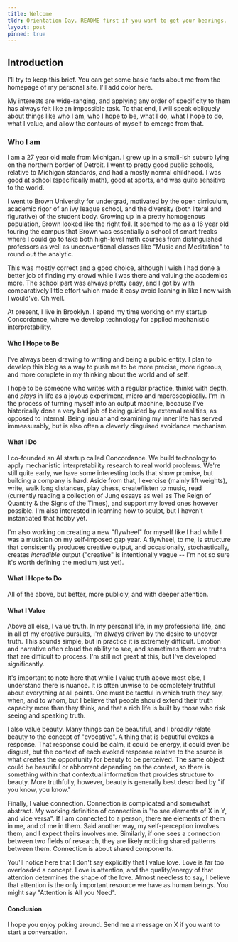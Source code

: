 ```yaml
---
title: Welcome
tldr: Orientation Day. README first if you want to get your bearings.
layout: post
pinned: true
---
```


## Introduction

I'll try to keep this brief. You can get some basic facts about me from the homepage of my personal site. I'll add color here.

My interests are wide-ranging, and applying any order of specificity to them has always felt like an impossible task. To that end, I will speak obliquely about things like who I am, who I hope to be, what I do, what I hope to do, what I value, and allow the contours of myself to emerge from that.

### Who I am

I am a 27 year old male from Michigan. I grew up in a small-ish suburb lying on the northern border of Detroit. I went to pretty good public schools, relative to Michigan standards, and had  a mostly normal childhood. I was good at school (specifically math), good at sports, and was quite sensitive to the world.

I went to Brown University for undergrad, motivated by the open cirriculum, academic rigor of an ivy league school, and the diversity (both literal and figurative) of the student body. Growing up in a pretty homogenous population, Brown looked like the right foil. It seemed to me as a 16 year old touring the campus that Brown was essentially a school of smart freaks where I could go to take both high-level math courses from distinguished professors as well as unconventional classes like "Music and Meditation" to round out the analytic.

This was mostly correct and a good choice, although I wish I had done a better job of finding my crowd while I was there and valuing the academics more. The school part was always pretty easy, and I got by with comparatively little effort which made it easy avoid leaning in like I now wish I would've. Oh well.

At present, I live in Brooklyn. I spend my time working on my startup Concordance, where we develop technology for applied mechanistic interpretability.

#### Who I Hope to Be

I've always been drawing to writing and being a public entity. I plan to develop this blog as a way to push me to be more precise, more rigorous, and more complete in my thinking about the world and of self.

I hope to be someone who writes with a regular practice, thinks with depth, and *plays* in life as a joyous experiment, micro and macroscopically. I'm in the process of turning myself into an output machine, because I've historically done a very bad job of being guided by external realities, as opposed to internal. Being insular and examining my inner life has served immeasurably, but is also often a cleverly disguised avoidance mechanism.

#### What I Do

I co-founded an AI startup called Concordance. We build technology to apply mechanistic interpretability research to real world problems. We're still quite early, we have some interesting tools that show promise, but building a company is hard. Aside from that, I exercise (mainly lift weights), write, walk long distances, play chess, create/listen to music, read (currently reading a collection of Jung essays as well as The Reign of Quantity & the Signs of the Times), and support my loved ones however possible. I'm also interested in learning how to sculpt, but I haven't instantiated that hobby yet.

I'm also working on creating a new "flywheel" for myself like I had while I was a musician on my self-imposed gap year. A flywheel, to me, is structure that consistently produces creative output, and occasionally, stochastically, creates *incredible* output ("creative" is intentionally vague -- I'm not so sure it's worth defining the medium just yet).

#### What I Hope to Do

All of the above, but better, more publicly, and with deeper attention.

#### What I Value

Above all else, I value truth. In my personal life, in my professional life, and in all of my creative pursuits, I'm always driven by the desire to uncover truth. This sounds simple, but in practice it is extremely difficult. Emotion and narrative often cloud the ability to see, and sometimes there are truths that are difficult to process. I'm still not great at this, but I've developed significantly.

It's important to note here that while I value truth above most else, I understand there is nuance. It is often unwise to be completely truthful about everything at all points. One must be tactful in which truth they say, when, and to whom, but I believe that people should extend their truth capacity more than they think, and that a rich life is built by those who risk seeing and speaking truth.

I also value beauty. Many things can be beautiful, and I broadly relate beauty to the concept of "evocative". A thing that is beautiful evokes a response. That response could be calm, it could be energy, it could even be disgust, but the context of each evoked response relative to the source is what creates the opportunity for beauty to be perceived. The same object could be beautiful or abhorrent depending on the context, so there is something within that contextual information that provides structure to beauty. More truthfully, however, beauty is generally best described by "if you know, you know."

Finally, I value connection. Connection is complicated and somewhat abstract. My working definition of connection is "to see elements of X in Y, and vice versa". If I am connected to a person, there are elements of them in me, and of me in them. Said another way, my self-perception involves them, and I expect theirs involves me. Similarly, if one sees a connection between two fields of research, they are likely noticing shared patterns between them. Connection is about shared components.

You'll notice here that I don't say explicitly that I value love. Love is far too overloaded a concept. Love is attention, and the quality/energy of that attention determines the shape of the love. Almost needless to say, I believe that attention is the only important resource we have as human beings. You might say "Attention is All you Need".

#### Conclusion

I hope you enjoy poking around. Send me a message on X if you want to start a conversation.
